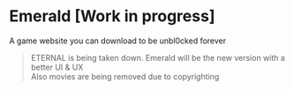 # Emerald [Work in progress]
A game website you can download to be unbl0cked forever
<blockquote>ETERNAL is being taken down. Emerald will be the new version with a better UI & UX
<br>Also movies are being removed due to copyrighting</blockquote>
